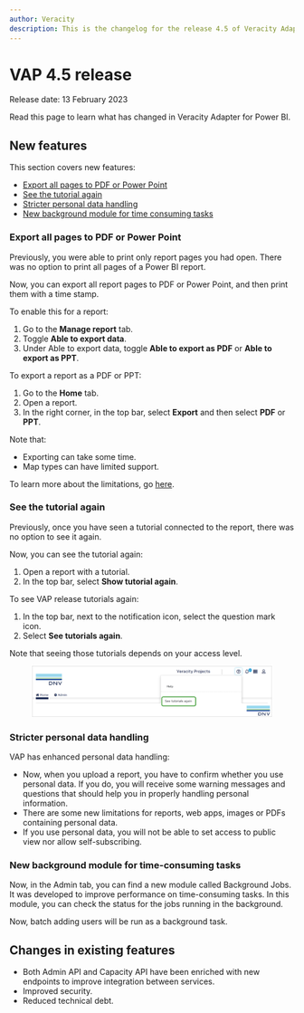 ```yaml
---
author: Veracity
description: This is the changelog for the release 4.5 of Veracity Adapter for Power BI (VAP).
---
```

# VAP 4.5 release
Release date: 13 February 2023

Read this page to learn what has changed in Veracity Adapter for Power BI.

## New features
This section covers new features:
* [Export all pages to PDF or Power Point](#export-all-pages-to-pdf-or-power-point)
* [See the tutorial again](#see-the-tutorial-again)
* [Stricter personal data handling](#stricter-personal-data-handling)
* [New background module for time consuming tasks](#new-background-module-for-time-consuming-tasks)

### Export all pages to PDF or Power Point
Previously, you were able to print only report pages you had open. There was no option to print all pages of a Power BI report.

Now, you can export all report pages to PDF or Power Point, and then print them with a time stamp. 

To enable this for a report:
1. Go to the **Manage report** tab.
2. Toggle **Able to export data**.
3. Under Able to export data, toggle **Able to export as PDF** or **Able to export as PPT**.

To export a report as a PDF or PPT:
1. Go to the **Home** tab.
2. Open a report.
3. In the right corner, in the top bar, select **Export** and then select **PDF** or **PPT**.

Note that:
* Exporting can take some time.
* Map types can have limited support.

To learn more about the limitations, go [here](https://learn.microsoft.com/en-us/power-bi/developer/embedded/export-to#considerations-and-limitations).

### See the tutorial again
Previously, once you have seen a tutorial connected to the report, there was no option to see it again.

Now, you can see the tutorial again:
1. Open a report with a tutorial.
2. In the top bar, select **Show tutorial again**.

To see VAP release tutorials again:
1. In the top bar, next to the notification icon, select the question mark icon.
2. Select **See tutorials again**.

Note that seeing those tutorials depends on your access level.

<figure>
	<img src="assets/tutorials-again.png"/>
</figure>

### Stricter personal data handling
VAP has enhanced personal data handling:
* Now, when you upload a report, you have to confirm whether you use personal data. If you do, you will receive some warning messages and questions that should help you in properly handling personal information.
* There are some new limitations for reports, web apps, images or PDFs containing personal data.
* If you use personal data, you will not be able to set access to public view nor allow self-subscribing.

### New background module for time-consuming tasks

Now, in the Admin tab, you can find a new module called Background Jobs. It was developed to improve performance on time-consuming tasks. In this module, you can check the status for the jobs running in the background.

Now, batch adding users will be run as a background task.

## Changes in existing features
* Both Admin API and Capacity API have been enriched with new endpoints to improve integration between services.
* Improved security.
* Reduced technical debt.
